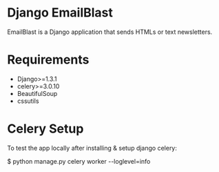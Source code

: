 Django EmailBlast
=================

EmailBlast is a Django application that sends HTMLs or text newsletters.

Requirements
============

* Django>=1.3.1
* celery>=3.0.10 
* BeautifulSoup
* cssutils

Celery Setup
============

To test the app locally after installing & setup django celery:

$ python manage.py celery worker --loglevel=info
